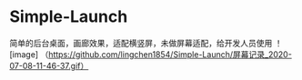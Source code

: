 # Simple-Launch
简单的后台桌面，画廊效果，适配横竖屏，未做屏幕适配，给开发人员使用
！[image] （https://github.com/lingchen1854/Simple-Launch/屏幕记录_2020-07-08-11-46-37.gif）
